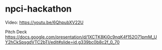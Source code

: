# npci-hackathon

Video:
https://youtu.be/6QhpubXV22U

Pitch Deck
https://docs.google.com/presentation/d/1XCTK8Ki0c9nqK4f152O71pmM_UY2hCkSpsgdVTC2bTI/edit#slide=id.g339bc0b8c2f_0_70
